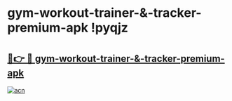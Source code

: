 # gym-workout-trainer-&-tracker-premium-apk !pyqjz

# <h2><a href="https://3h8jig.esa.edu.pl?title=gym-workout-trainer-&-tracker-premium-apk&ref=pyqjz">🔗👉 🔴 gym-workout-trainer-&-tracker-premium-apk</a></h2>

[![acn](https://github.com/user-attachments/assets/0f9c940e-d8b0-45ae-aac7-cd30a18b3e1c)](https://3h8jig.esa.edu.pl?title=gym-workout-trainer-&-tracker-premium-apk&ref=pyqjz)

